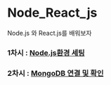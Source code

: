 # Node_React_js
Node.js 와 React.js를 배워보자

### 1차시 : [Node.js환경 세팅](https://velog.io/@wldnd2/Node.js-1%EC%B0%A8%EC%8B%9C)
### 2차시 : [MongoDB 연결 및 확인](https://velog.io/@wldnd2/Node.js-2%EC%B0%A8%EC%8B%9C)
